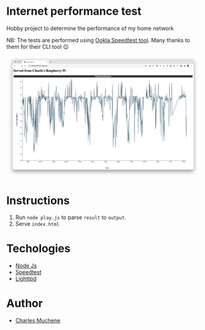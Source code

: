 # Internet performance test
Hobby project to determine the performance of my home network

NB: The tests are performed using [Ookla Speedtest tool](https://www.speedtest.net).
Many thanks to them for their CLI tool :wink:

![Results](https://github.com/charlesmuchene/speedtest/blob/main/speedtest_result.png)

# Instructions
1. Run `node play.js` to parse `result` to `output`.
2. Serve `index.html` 

# Techologies
- [Node Js](https://nodejs.org)
- [Speedtest](https://www.speedtest.net)
- [Lighttpd](https://lighttpd.net)

# Author
- [Charles Muchene](https://charlesmuchene.com)
